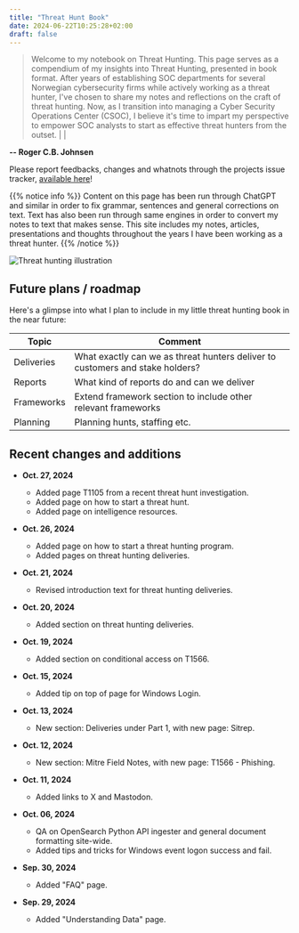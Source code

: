 ```yaml
---
title: "Threat Hunt Book"
date: 2024-06-22T10:25:28+02:00
draft: false
---
```


> Welcome to my notebook on Threat Hunting. This page serves as a compendium of my insights into Threat Hunting, presented in book format. After years of establishing SOC departments for several Norwegian cybersecurity firms while actively working as a threat hunter, I've chosen to share my notes and reflections on the craft of threat hunting. Now, as I transition into managing a Cyber Security Operations Center (CSOC), I believe it's time to impart my perspective to empower SOC analysts to start as effective threat hunters from the outset. | |

**-- Roger C.B. Johnsen**

Please report feedbacks, changes and whatnots through the projects issue tracker, [available here](https://github.com/rjohnsen/threathunting-book/issues)!

{{% notice info %}}
Content on this page has been run through ChatGPT and similar in order to fix grammar, sentences and general corrections on text. Text has also been run through same engines in order to convert my notes to text that makes sense. This site includes my notes, articles, presentations and thoughts throughout the years I have been working as a threat hunter.
{{% /notice %}}

![Threat hunting illustration](/images/mainpage-illustration-small.png)

## Future plans / roadmap

Here's a glimpse into what I plan to include in my little threat hunting book in the near future: 

| Topic | Comment |
| ----- | ------------ |
| Deliveries | What exactly can we as threat hunters deliver to customers and stake holders? |
| Reports | What kind of reports do and can we deliver |
| Frameworks | Extend framework section to include other relevant frameworks |
| Planning | Planning hunts, staffing etc. | 

## Recent changes and additions

- **Oct. 27, 2024**
  - Added page T1105 from a recent threat hunt investigation.
  - Added page on how to start a threat hunt.
  - Added page on intelligence resources.

- **Oct. 26, 2024**
  - Added page on how to start a threat hunting program.
  - Added pages on threat hunting deliveries.

- **Oct. 21, 2024**
  - Revised introduction text for threat hunting deliveries.

- **Oct. 20, 2024**
  - Added section on threat hunting deliveries.

- **Oct. 19, 2024**
  - Added section on conditional access on T1566.

- **Oct. 15, 2024**
  - Added tip on top of page for Windows Login.

- **Oct. 13, 2024**
  - New section: Deliveries under Part 1, with new page: Sitrep.

- **Oct. 12, 2024**
  - New section: Mitre Field Notes, with new page: T1566 - Phishing.

- **Oct. 11, 2024**
  - Added links to X and Mastodon.

- **Oct. 06, 2024**
  - QA on OpenSearch Python API ingester and general document formatting site-wide.
  - Added tips and tricks for Windows event logon success and fail.

- **Sep. 30, 2024**
  - Added "FAQ" page.

- **Sep. 29, 2024**
  - Added "Understanding Data" page.



